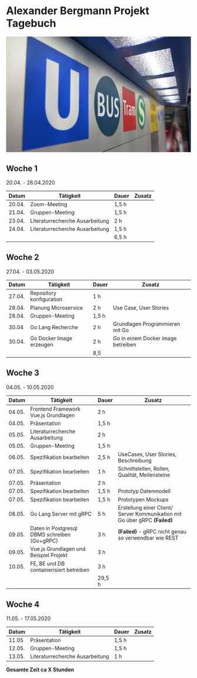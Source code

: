 # Alexander Bergmann Projekt Tagebuch

![opnv](img/opnv.jpeg)

## Woche 1 

20.04. - 26.04.2020

| Datum  | Tätigkeit                       | Dauer | Zusatz |
| ------ | ------------------------------- | ----- | ------ |
| 20.04. | Zoom-Meeting                    | 1,5 h |        |
| 21.04. | Gruppen-Meeting                 | 1,5 h |        |
| 23.04. | Literaturrecherche Ausarbeitung | 2 h   |        |
| 24.04. | Literaturrecherche Ausarbeitung | 1,5 h |        |
|        |                                 | 6,5 h |        |



## Woche 2 

27.04. - 03.05.2020

| Datum  | Tätigkeit                | Dauer | Zusatz                             |
| ------ | ------------------------ | ----- | ---------------------------------- |
| 27.04. | Repository konfiguration | 1 h   |                                    |
| 28.04. | Planung Microservice     | 2 h   | Use Case, User Stories             |
| 28.04. | Gruppen-Meeting          | 1,5 h |                                    |
| 30.04  | Go Lang Recherche        | 2 h   | Grundlagen Programmieren mit Go    |
| 30.04. | Go Docker Image erzeugen | 2 h   | Go in einem Docker image betreiben |
|        |                          | 8,5   |                                    |



## Woche 3

04.05. - 10.05.2020

| Datum  | Tätigkeit                                    | Dauer  | Zusatz                                                       |
| ------ | -------------------------------------------- | ------ | ------------------------------------------------------------ |
| 04.05. | Frontend Framework Vue.js Grundlagen         | 2 h    |                                                              |
| 04.05. | Präsentation                                 | 1,5 h  |                                                              |
| 05.05. | Literaturrecherche Ausarbeitung              | 2 h    |                                                              |
| 05.05. | Gruppen-Meeting                              | 1,5 h  |                                                              |
| 06.05. | Spezifikation bearbeiten                     | 2,5 h  | UseCases, User Stories, Beschreibung                         |
| 07.05. | Spezifikation bearbeiten                     | 1 h    | Schnittstellen, Rollen, Qualität, Meilensteine               |
| 07.05. | Präsentation                                 | 2 h    |                                                              |
| 07.05. | Spezifikation bearbeiten                     | 1,5 h  | Prototyp Datenmodell                                         |
| 07.05. | Spezifikation bearbeiten                     | 1,5 h  | Prototypen Mockups                                           |
| 08.05. | Go Lang Server mit gRPC                      | 5 h    | Erstellung einer Client/ Server Kommunikation mit Go über gRPC **(Failed)** |
| 09.05. | Daten in Postgresql DBMS schreiben (Go+gRPC) | 3 h    | **(Failed)** - gRPC nicht genau so verwendbar wie REST       |
| 09.05. | Vue.js Grundlagen und Beispiel Projekt       | 3 h    |                                                              |
| 10.05. | FE, BE und DB containerisiert betreiben      | 3 h    |                                                              |
|        |                                              | 29,5 h |                                                              |



## Woche 4

11.05. - 17.05.2020

| Datum  | Tätigkeit                       | Dauer | Zusatz |
| ------ | ------------------------------- | ----- | ------ |
| 11.05  | Präsentation                    | 1,5 h |        |
| 12.05. | Gruppen-Meeting                 | 1,5 h |        |
| 13.05. | Literaturrecherche Ausarbeitung | 1 h   |        |





__Gesamte Zeit ca X Stunden__ 

